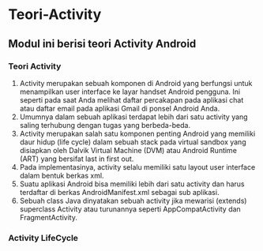 # Teori-Activity
## Modul ini berisi teori Activity Android

### Teori Activity <br>
1.	Activity merupakan sebuah komponen di Android yang berfungsi untuk menampilkan user interface ke layar handset Android pengguna. Ini seperti pada saat Anda melihat daftar percakapan pada aplikasi chat atau daftar email pada aplikasi Gmail di ponsel Android Anda. <br>
2.	Umumnya dalam sebuah aplikasi terdapat lebih dari satu activity yang saling terhubung dengan tugas yang berbeda-beda. <br>
3.	Activity merupakan salah satu komponen penting Android yang memiliki daur hidup (life cycle) dalam sebuah stack pada virtual sandbox yang disiapkan oleh Dalvik Virtual Machine (DVM) atau Android Runtime (ART) yang bersifat last in first out. <br>
4.	Pada implementasinya, activity selalu memiliki satu layout user interface dalam bentuk berkas xml. <br>
5.	Suatu aplikasi Android bisa memiliki lebih dari satu activity dan harus terdaftar di berkas AndroidManifest.xml sebagai sub aplikasi. <br>
6.	Sebuah class Java dinyatakan sebuah activity jika mewarisi (extends) superclass Activity atau turunannya seperti AppCompatActivity dan FragmentActivity. <br>


### Activity LifeCycle <br>




